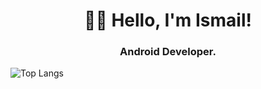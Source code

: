<h1 align="center">👋🏽 Hello, I'm Ismail!</h1>
<h3 align="center">Android Developer.</h3>

<!-- ![GitHub stats](https://github-readme-stats.vercel.app/api?username=seljabali&show_icons=true&theme=tokyonight) -->
![Top Langs](https://github-readme-stats.vercel.app/api/top-langs/?username=ismai117&layout=compact&hide=html,makefile,shell,python,c,R,C++,php,ruby,hack&theme=tokyonight&count_private=true&exclude_repo=school_code,oldschool-visual-basic-6,comic-avatar-php-fb)
